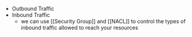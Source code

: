 - Outbound Traffic
- Inbound Traffic
	- we can use [[Security Group]] and [[NACL]] to control the types of inbound traffic allowed to reach your resources